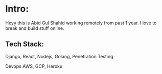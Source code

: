 # Intro:
Heyy this is Abid Gul Shahid working remotely from past 1 year. I love to break and build stuff online.

## Tech Stack:
Django, React, Nodejs, Golang, Penetration Testing

Devops
AWS, GCP, Heroku
